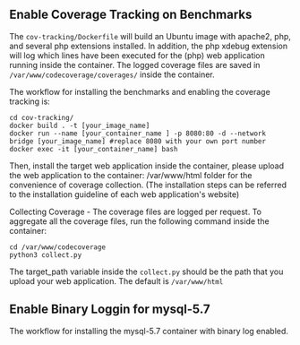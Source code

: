 ## Enable Coverage Tracking on Benchmarks ##
The `cov-tracking/Dockerfile` will build an Ubuntu image with apache2, php, and several php extensions installed. In addition, the php xdebug extension will log which lines have been executed for the (php) web application running inside the container. The logged coverage files are saved in `/var/www/codecoverage/coverages/` inside the container. 

The workflow for installing the benchmarks and enabling the coverage tracking is:
```
cd cov-tracking/
docker build . -t [your_image_name]
docker run --name [your_container_name ] -p 8080:80 -d --network bridge [your_image_name] #replace 8080 with your own port number
docker exec -it [your_container_name] bash

```
Then, install the target web application inside the container, please upload the web application to the container: /var/www/html folder for the convenience of coverage collection. (The installation steps can be referred to the installation guideline of each web application's website)


Collecting Coverage - The coverage files are logged per request. To aggregate all the coverage files, run the following command inside the container:
```
cd /var/www/codecoverage
python3 collect.py
``` 

The target_path variable inside the `collect.py` should be the path that you upload your web application. The default is `/var/www/html`
## Enable Binary Loggin for mysql-5.7 ##
The workflow for installing the mysql-5.7 container with binary log enabled.
